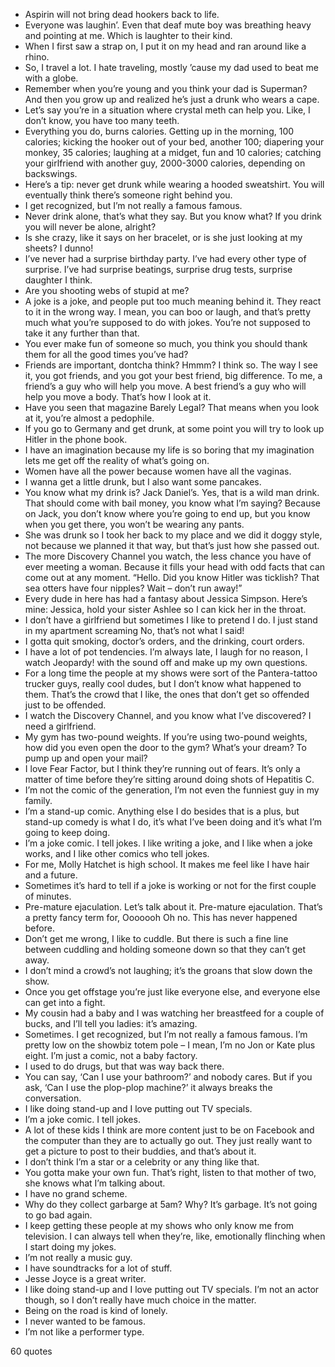  - Aspirin will not bring dead hookers back to life.
 - Everyone was laughin’. Even that deaf mute boy was breathing heavy and pointing at me. Which is laughter to their kind.
 - When I first saw a strap on, I put it on my head and ran around like a rhino.
 - So, I travel a lot. I hate traveling, mostly ’cause my dad used to beat me with a globe.
 - Remember when you’re young and you think your dad is Superman? And then you grow up and realized he’s just a drunk who wears a cape.
 - Let’s say you’re in a situation where crystal meth can help you. Like, I don’t know, you have too many teeth.
 - Everything you do, burns calories. Getting up in the morning, 100 calories; kicking the hooker out of your bed, another 100; diapering your monkey, 35 calories; laughing at a midget, fun and 10 calories; catching your girlfriend with another guy, 2000-3000 calories, depending on backswings.
 - Here’s a tip: never get drunk while wearing a hooded sweatshirt. You will eventually think there’s someone right behind you.
 - I get recognized, but I’m not really a famous famous.
 - Never drink alone, that’s what they say. But you know what? If you drink you will never be alone, alright?
 - Is she crazy, like it says on her bracelet, or is she just looking at my sheets? I dunno!
 - I’ve never had a surprise birthday party. I’ve had every other type of surprise. I’ve had surprise beatings, surprise drug tests, surprise daughter I think.
 - Are you shooting webs of stupid at me?
 - A joke is a joke, and people put too much meaning behind it. They react to it in the wrong way. I mean, you can boo or laugh, and that’s pretty much what you’re supposed to do with jokes. You’re not supposed to take it any further than that.
 - You ever make fun of someone so much, you think you should thank them for all the good times you’ve had?
 - Friends are important, dontcha think? Hmmm? I think so. The way I see it, you got friends, and you got your best friend, big difference. To me, a friend’s a guy who will help you move. A best friend’s a guy who will help you move a body. That’s how I look at it.
 - Have you seen that magazine Barely Legal? That means when you look at it, you’re almost a pedophile.
 - If you go to Germany and get drunk, at some point you will try to look up Hitler in the phone book.
 - I have an imagination because my life is so boring that my imagination lets me get off the reality of what’s going on.
 - Women have all the power because women have all the vaginas.
 - I wanna get a little drunk, but I also want some pancakes.
 - You know what my drink is? Jack Daniel’s. Yes, that is a wild man drink. That should come with bail money, you know what I’m saying? Because on Jack, you don’t know where you’re going to end up, but you know when you get there, you won’t be wearing any pants.
 - She was drunk so I took her back to my place and we did it doggy style, not because we planned it that way, but that’s just how she passed out.
 - The more Discovery Channel you watch, the less chance you have of ever meeting a woman. Because it fills your head with odd facts that can come out at any moment. “Hello. Did you know Hitler was ticklish? That sea otters have four nipples? Wait – don’t run away!”
 - Every dude in here has had a fantasy about Jessica Simpson. Here’s mine: Jessica, hold your sister Ashlee so I can kick her in the throat.
 - I don’t have a girlfriend but sometimes I like to pretend I do. I just stand in my apartment screaming No, that’s not what I said!
 - I gotta quit smoking, doctor’s orders, and the drinking, court orders.
 - I have a lot of pot tendencies. I’m always late, I laugh for no reason, I watch Jeopardy! with the sound off and make up my own questions.
 - For a long time the people at my shows were sort of the Pantera-tattoo trucker guys, really cool dudes, but I don’t know what happened to them. That’s the crowd that I like, the ones that don’t get so offended just to be offended.
 - I watch the Discovery Channel, and you know what I’ve discovered? I need a girlfriend.
 - My gym has two-pound weights. If you’re using two-pound weights, how did you even open the door to the gym? What’s your dream? To pump up and open your mail?
 - I love Fear Factor, but I think they’re running out of fears. It’s only a matter of time before they’re sitting around doing shots of Hepatitis C.
 - I’m not the comic of the generation, I’m not even the funniest guy in my family.
 - I’m a stand-up comic. Anything else I do besides that is a plus, but stand-up comedy is what I do, it’s what I’ve been doing and it’s what I’m going to keep doing.
 - I’m a joke comic. I tell jokes. I like writing a joke, and I like when a joke works, and I like other comics who tell jokes.
 - For me, Molly Hatchet is high school. It makes me feel like I have hair and a future.
 - Sometimes it’s hard to tell if a joke is working or not for the first couple of minutes.
 - Pre-mature ejaculation. Let’s talk about it. Pre-mature ejaculation. That’s a pretty fancy term for, Ooooooh Oh no. This has never happened before.
 - Don’t get me wrong, I like to cuddle. But there is such a fine line between cuddling and holding someone down so that they can’t get away.
 - I don’t mind a crowd’s not laughing; it’s the groans that slow down the show.
 - Once you get offstage you’re just like everyone else, and everyone else can get into a fight.
 - My cousin had a baby and I was watching her breastfeed for a couple of bucks, and I’ll tell you ladies: it’s amazing.
 - Sometimes. I get recognized, but I’m not really a famous famous. I’m pretty low on the showbiz totem pole – I mean, I’m no Jon or Kate plus eight. I’m just a comic, not a baby factory.
 - I used to do drugs, but that was way back there.
 - You can say, ‘Can I use your bathroom?’ and nobody cares. But if you ask, ‘Can I use the plop-plop machine?’ it always breaks the conversation.
 - I like doing stand-up and I love putting out TV specials.
 - I’m a joke comic. I tell jokes.
 - A lot of these kids I think are more content just to be on Facebook and the computer than they are to actually go out. They just really want to get a picture to post to their buddies, and that’s about it.
 - I don’t think I’m a star or a celebrity or any thing like that.
 - You gotta make your own fun. That’s right, listen to that mother of two, she knows what I’m talking about.
 - I have no grand scheme.
 - Why do they collect garbarge at 5am? Why? It’s garbage. It’s not going to go bad again.
 - I keep getting these people at my shows who only know me from television. I can always tell when they’re, like, emotionally flinching when I start doing my jokes.
 - I’m not really a music guy.
 - I have soundtracks for a lot of stuff.
 - Jesse Joyce is a great writer.
 - I like doing stand-up and I love putting out TV specials. I’m not an actor though, so I don’t really have much choice in the matter.
 - Being on the road is kind of lonely.
 - I never wanted to be famous.
 - I’m not like a performer type.

60 quotes